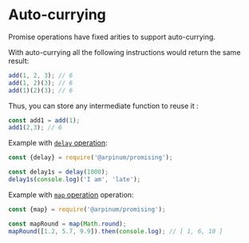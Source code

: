 # Auto-currying

Promise operations have fixed arities to support auto-currying.

With auto-currying all the following instructions would return the same result:

```javascript
add(1, 2, 3); // 6
add(1, 2)(3); // 6
add(1)(2)(3); // 6
```

Thus, you can store any intermediate function to reuse it :

```javascript
const add1 = add(1);
add1(2,3); // 6
```

Example with [`delay` operation](api.md#delaymilliseconds-func):

```javascript
const {delay} = require('@arpinum/promising');

const delay1s = delay(1000);
delay1s(console.log)('I am', 'late');
```

Example with [`map` operation](api.md#mapfunc-values) operation:

```javascript
const {map} = require('@arpinum/promising');

const mapRound = map(Math.round);
mapRound([1.2, 5.7, 9.9]).then(console.log); // [ 1, 6, 10 ]
```
